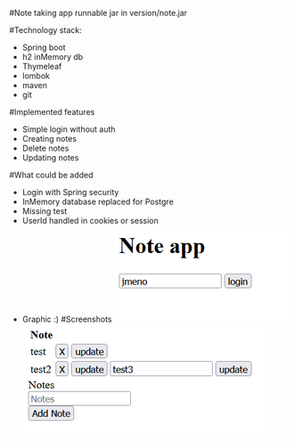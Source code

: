 #Note taking app
runnable jar in version/note.jar

#Technology stack:
- Spring boot
- h2 inMemory db
- Thymeleaf
- lombok
- maven
- git

#Implemented features
- Simple login without auth
- Creating notes
- Delete notes
- Updating notes

#What could be added
- Login with Spring security
- InMemory database replaced for Postgre
- Missing test
- UserId handled in cookies or session
- Graphic :) 
#Screenshots
![screenshot](screenshots/img.png?raw=true "login")
![screenshot](screenshots/img_1.png?raw=true "notes")
